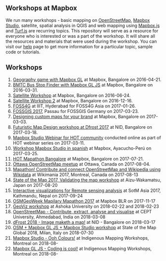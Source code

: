 ## Workshops at Mapbox

We run many workshops - basic mapping on [OpenStreetMap](https://www.openstreetmap.org), [Mapbox Studio](https://www.mapbox.com/studio), satellite, spatial analysis in QGIS and web mapping using [Mapbox.js](https://www.mapbox.com/help/define-mapbox-js/) and [Turf.js](http://turfjs.org/) are recurring topics. This repository will serve as a resource for everyone who is interested or was a part of the workshop. It will share all the resources and materials that were used during the workshop. You can visit our [help](https://www.mapbox.com/help/) page to get more information for a particular topic, sample code or tutorials.

## Workshops


1. [Geography game with Mapbox GL](geography-game) at Mapbox, Bangalore on 2016-04-21.
2. [BMTC Bus Stop Finder with Mapbox GL JS](mapbox-gl-js/) at Mapbox, Bangalore on 2016-03-31.
3. [Satellite Workshop](satellite-workshop) at Mapbox, Bangalore on 2016-06-24.
4. [Satellite Workshop 2](satellite-workshop-2) at Mapbox, Bangalore on 2016-12-16.
5. [FOSS4G](https://github.com/mapbox/workshops/tree/gh-pages/FOSS4G) at IIIT, Hyderabad for FOSS4G Asia on 2017-01-26.
6. [FOSSGIS 2017](https://github.com/mapbox/workshops/tree/gh-pages/FOSSGIS/2017), Passau for FOSSGIS Germany on 2017-03-23.
7. [Designing custom maps for your brand](https://github.com/mapbox/workshops/tree/gh-pages/branding-workshop) at Mapbox, Bangalore on 2017-03-03.
8. [Futuristic Map Design workshop at Dfrost 2017](https://github.com/mapbox/workshops/tree/gh-pages/dfrost-2017-scifi-map) at NID, Bangalore on 2017-03-18.
9. [Mapbox Studio Webinar for HOT community](https://github.com/mapbox/workshops/tree/gh-pages/HOT-webinar-2017) conducted online as part of HOT webinar series on 2017-03-11.
10. [Workshop Mapbox Studio in spanish](https://github.com/mapbox/workshops/tree/gh-pages/MapboxStudio_Workshop/2017-spanish) at Mapbox, Ayacucho-Perú on 2017-03-25.
11. [HOT Mapathon Bangalore](https://github.com/mapbox/workshops/tree/gh-pages/HOT-Mapathon-Bangalore-July-2017) at Mapbox, Bangalore on 2017-07-21.
12. [Ottawa OpenStreetMap meetup](https://github.com/mapbox/workshops/tree/gh-pages/Ottawa-meetup-Aug-2017) at Ottawa, Canada on 2017-08-04.
13. [Mapathon! Contribute and connect OpenStreetMap and Wikipedia using Wikidata](https://github.com/mapbox/workshops/tree/gh-pages/wikimania-mapathon-2017) at Wikimania 2017, Montreal, Canada on 2017-08-13
14. [State of the Map 2017, Validating the map workshop](https://github.com/mapbox/workshops/tree/gh-pages/SoTM-2017) at Aizu-Wakamatsu, Japan on 2017-08-20
15. [Interactive visualizations for Remote sensing analysis](https://github.com/mapbox/workshops/tree/gh-pages/SOTM-Asia-2017-Satellite-Workshop) at SotM Asia 2017, Kathmandu, Nepal on 2017-09-24
16. [OSMGeoWeek Mapilary Mapathon 2017](https://github.com/mapbox/workshops/tree/gh-pages/OSMGeoweek-Nov-2017) at Mapbox BLR on 2017-11-17
17. [GeoViz workshop](https://github.com/mapbox/workshops/tree/gh-pages/Ashoka-Geoviz-2018) at Ashoka University on 2018-02-22 and 2018-02-23
18. [OpenStreetMap - Contribute, extract, analyse and visualise](https://github.com/mapbox/workshops/tree/gh-pages/OSM-Session-CEPT) at CEPT University, Ahmedabad, India on 2018-03-08
19. [dFrost 2018 - Image maketh a map!](https://github.com/mapbox/workshops/tree/gh-pages/dfrost-2018-image-maketh-a-map) at NID - Bangalore on 2018-03-17
20. [OSM + Mapbox GL JS + Mapbox Studio workshop](https://github.com/mapbox/workshops/tree/gh-pages/osm-mapbox-gl-studio-Jul-2018) at State of the Map Global 2018, Milan, Italy on 2018-07-30
21. [Mapbox Studio - Ooh Colours!](https://github.com/mapbox/workshops/tree/gh-pages/) at Indigenous Mapping Workshops, Montreal on 2018-08-
22. [Mapbox GL JS - Coding is cool!](https://github.com/mapbox/workshops/tree/gh-pages/) at Indigenous Mapping Workshops, Montreal on 2018-08-
